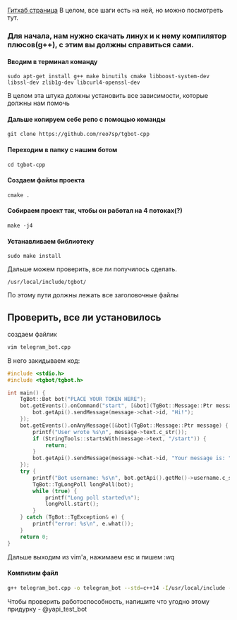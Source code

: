 [Гитхаб страница](https://github.com/reo7sp/tgbot-cpp)
В целом, все шаги есть на ней, но можно посмотреть тут. 

  

### Для начала, нам нужно скачать линух и к нему компилятор плюсов(g++), с этим вы должны справиться сами. 

#### Вводим в терминал команду 
	sudo apt-get install g++ make binutils cmake libboost-system-dev libssl-dev zlib1g-dev libcurl4-openssl-dev

  В целом эта штука должны установить все зависимости, которые должны нам помочь

#### Дальше копируем себе репо с помощью команды 
	git clone https://github.com/reo7sp/tgbot-cpp
#### Переходим в папку с нашим ботом
	cd tgbot-cpp
####  Создаем файлы проекта
	cmake .
#### Собираем проект так, чтобы он работал на 4 потоках(?)
    make -j4
#### Устанавливаем библиотеку
    sudo make install

Дальше можем проверить, все ли получилось сделать.

	/usr/local/include/tgbot/
По этому пути должны лежать все заголовочные файлы
## Проверить, все ли установилось
создаем файлик 
```bash
vim telegram_bot.cpp
```
В него закидываем код:
```cpp
#include <stdio.h>
#include <tgbot/tgbot.h>

int main() {
    TgBot::Bot bot("PLACE YOUR TOKEN HERE");
    bot.getEvents().onCommand("start", [&bot](TgBot::Message::Ptr message) {
        bot.getApi().sendMessage(message->chat->id, "Hi!");
    });
    bot.getEvents().onAnyMessage([&bot](TgBot::Message::Ptr message) {
        printf("User wrote %s\n", message->text.c_str());
        if (StringTools::startsWith(message->text, "/start")) {
            return;
        }
        bot.getApi().sendMessage(message->chat->id, "Your message is: " + message->text);
    });
    try {
        printf("Bot username: %s\n", bot.getApi().getMe()->username.c_str());
        TgBot::TgLongPoll longPoll(bot);
        while (true) {
            printf("Long poll started\n");
            longPoll.start();
        }
    } catch (TgBot::TgException& e) {
        printf("error: %s\n", e.what());
    }
    return 0;
}
```
Дальше выходим из vim'а, нажимаем esc и пишем :wq
#### Компилим файл
```sh
g++ telegram_bot.cpp -o telegram_bot --std=c++14 -I/usr/local/include -lTgBot -lboost_system -lssl -lcrypto -lpthread
```

Чтобы проверить работоспособность, напишите что угодно этому придурку - @yapi_test_bot

